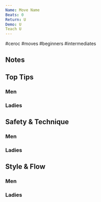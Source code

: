 ```yaml
---
Name: Move Name
Beats: 0
Return: U
Demo: U
Teach U
---
```

#ceroc #moves #beginners #intermediates
## Notes

## Top Tips
### Men

### Ladies

## Safety & Technique
### Men

### Ladies

## Style & Flow
### Men

### Ladies


